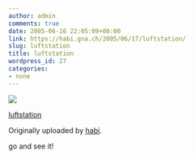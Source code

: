 ```yaml
---
author: admin
comments: true
date: 2005-06-16 22:05:09+00:00
link: https://habi.gna.ch/2005/06/17/luftstation/
slug: luftstation
title: luftstation
wordpress_id: 27
categories:
- none
---
```



 [![](http://photos17.flickr.com/19767039_5d177b4548_m.jpg)](https://www.flickr.com/photos/habi/19767039/)
   

 
  [luftstation](https://www.flickr.com/photos/habi/19767039/)
    

  Originally uploaded by [habi](https://www.flickr.com/people/habi/).
 



go and see it!
  

